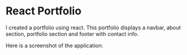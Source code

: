 # React Portfolio

I created a portfolio using react. This portfolio displays a navbar, about section, portfolio section and footer with contact info. 

Here is a screenshot of the application: 

